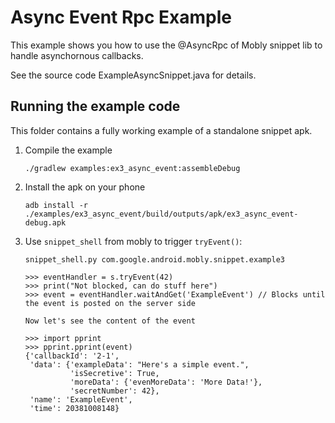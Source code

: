 # Async Event Rpc Example

This example shows you how to use the @AsyncRpc of Mobly snippet lib
to handle asynchornous callbacks.

See the source code ExampleAsyncSnippet.java for details.

## Running the example code

This folder contains a fully working example of a standalone snippet apk.

1.  Compile the example

        ./gradlew examples:ex3_async_event:assembleDebug

1.  Install the apk on your phone

        adb install -r ./examples/ex3_async_event/build/outputs/apk/ex3_async_event-debug.apk

1.  Use `snippet_shell` from mobly to trigger `tryEvent()`:

        snippet_shell.py com.google.android.mobly.snippet.example3

        >>> eventHandler = s.tryEvent(42)
        >>> print("Not blocked, can do stuff here")
        >>> event = eventHandler.waitAndGet('ExampleEvent') // Blocks until the event is posted on the server side

        Now let's see the content of the event

        >>> import pprint
        >>> pprint.pprint(event)
        {'callbackId': '2-1',
         'data': {'exampleData': "Here's a simple event.",
                  'isSecretive': True,
                  'moreData': {'evenMoreData': 'More Data!'},
                  'secretNumber': 42},
         'name': 'ExampleEvent',
         'time': 20381008148}
